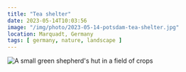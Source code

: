 ```yaml
---
title: "Tea shelter"
date: 2023-05-14T10:03:56
image: "/img/photo/2023-05-14-potsdam-tea-shelter.jpg"
location: Marquadt, Germany
tags: [ germany, nature, landscape ]
---
```


![A small green shepherd's hut in a field of crops](/img/photo/2023-05-14-potsdam-tea-shelter.jpg)
